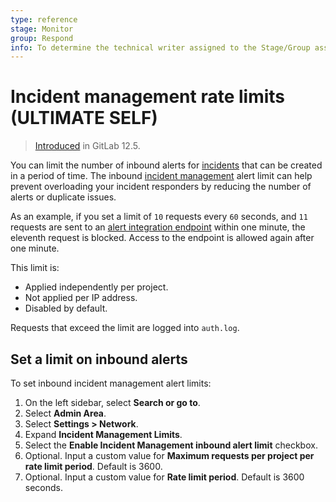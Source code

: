 ```yaml
---
type: reference
stage: Monitor
group: Respond
info: To determine the technical writer assigned to the Stage/Group associated with this page, see https://about.gitlab.com/handbook/product/ux/technical-writing/#assignments
---
```


# Incident management rate limits **(ULTIMATE SELF)**

> [Introduced](https://gitlab.com/gitlab-org/gitlab/-/merge_requests/17859) in GitLab 12.5.

You can limit the number of inbound alerts for [incidents](../../operations/incident_management/incidents.md)
that can be created in a period of time. The inbound [incident management](../../operations/incident_management/index.md)
alert limit can help prevent overloading your incident responders by reducing the
number of alerts or duplicate issues.

As an example, if you set a limit of `10` requests every `60` seconds,
and `11` requests are sent to an [alert integration endpoint](../../operations/incident_management/integrations.md) within one minute,
the eleventh request is blocked. Access to the endpoint is allowed again after one minute.

This limit is:

- Applied independently per project.
- Not applied per IP address.
- Disabled by default.

Requests that exceed the limit are logged into `auth.log`.

## Set a limit on inbound alerts

To set inbound incident management alert limits:

1. On the left sidebar, select **Search or go to**.
1. Select **Admin Area**.
1. Select **Settings > Network**.
1. Expand **Incident Management Limits**.
1. Select the **Enable Incident Management inbound alert limit** checkbox.
1. Optional. Input a custom value for **Maximum requests per project per rate limit period**. Default is 3600.
1. Optional. Input a custom value for **Rate limit period**. Default is 3600 seconds.
